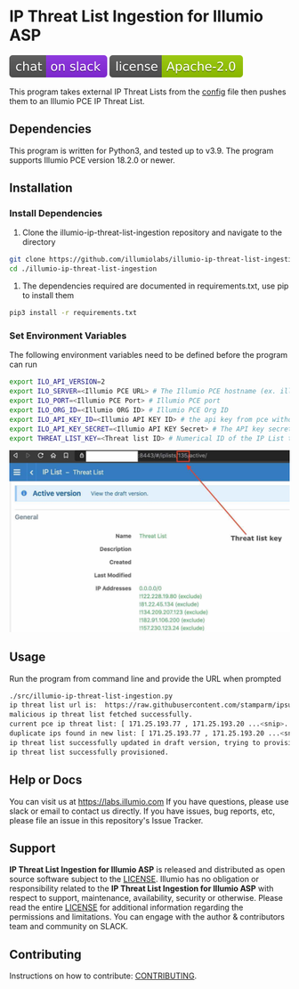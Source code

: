 # IP Threat List Ingestion for Illumio ASP

[![Slack](images/slack.svg)](http://slack.illumiolabs.com)
[![License](images/license.svg)](LICENSE)

This program takes external IP Threat Lists from the [config](src/config.py) file then pushes them to an Illumio PCE IP Threat List.

## Dependencies

This program is written for Python3, and tested up to v3.9. The program supports
Illumio PCE version 18.2.0 or newer.

## Installation

### Install Dependencies

1. Clone the illumio-ip-threat-list-ingestion repository and navigate to the directory
```bash
git clone https://github.com/illumiolabs/illumio-ip-threat-list-ingestion.git
cd ./illumio-ip-threat-list-ingestion
```
1. The dependencies required are documented in requirements.txt, use pip to install them
```bash
pip3 install -r requirements.txt
```

### Set Environment Variables

The following environment variables need to be defined before the program can run
```bash
export ILO_API_VERSION=2
export ILO_SERVER=<Illumio PCE URL> # The Illumio PCE hostname (ex. illumiopce.company.com)
export ILO_PORT=<Illumio PCE Port> # Illumio PCE port
export ILO_ORG_ID=<Illumio ORG ID> # Illumio PCE Org ID
export ILO_API_KEY_ID=<Illumio API KEY ID> # the api key from pce without the prefix 'api_'.
export ILO_API_KEY_SECRET=<Illumio API KEY Secret> # The API key secret
export THREAT_LIST_KEY=<Threat list ID> # Numerical ID of the IP List to be updated. It is found in the URL  as shown in image below.
```
![](images/threat-list-key.jpg)


## Usage
Run the program from command line and provide the URL when prompted
```bash
./src/illumio-ip-threat-list-ingestion.py
ip threat list url is:  https://raw.githubusercontent.com/stamparm/ipsum/master/levels/7.txt
malicious ip threat list fetched successfully.
current pce ip threat list: [ 171.25.193.77 , 171.25.193.20 ...<snip>... 185.100.87.207 ]
duplicate ips found in new list: [ 171.25.193.77 , 171.25.193.20 ...<snip>... 222.186.175.163 ]
ip threat list successfully updated in draft version, trying to provision now.
ip threat list successfully provisioned.
```

## Help or Docs

You can visit us at https://labs.illumio.com
If you have questions, please use slack or email to contact us directly.
If you have issues, bug reports, etc, please file an issue in this repository's Issue Tracker.

## Support

**IP Threat List Ingestion for Illumio ASP** is released and distributed as open source
software subject to the [LICENSE](LICENSE). Illumio has no obligation or responsibility related to
the **IP Threat List Ingestion for Illumio ASP** with respect to support, maintenance,
availability, security or otherwise. Please read the entire [LICENSE](LICENSE) for additional
information regarding the permissions and limitations. You can engage with the author & contributors
team and community on SLACK.

## Contributing

Instructions on how to contribute:  [CONTRIBUTING](CONTRIBUTING.md).
